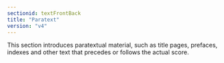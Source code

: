 ```yaml
---
sectionid: textFrontBack
title: "Paratext"
version: "v4"
---
```




This section introduces paratextual material, such as title pages, prefaces, indexes
and
other text that precedes or follows the actual score.






